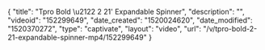 {
    "title": "Tpro Bold \u2122 2 21' Expandable Spinner",
    "description": "",
    "videoid": "152299649",
    "date_created": "1520024620",
    "date_modified": "1520370272",
    "type": "captivate",
    "layout": "video",
    "url": "\/v\/tpro-bold-2-21-expandable-spinner-mp4\/152299649"
}